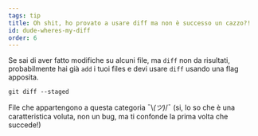```yaml
---
tags: tip
title: Oh shit, ho provato a usare diff ma non è successo un cazzo?!
id: dude-wheres-my-diff
order: 6
---
```


Se sai di aver fatto modifiche su alcuni file, ma `diff` non da risultati, probabilmente hai già `add` i tuoi files e devi usare `diff` usando una flag apposita.

```git
git diff --staged
```

File che appartengono a questa categoria &macr;\\_(ツ)_/&macr; (si, lo so che è una caratteristica voluta, non un bug, ma ti confonde la prima volta che succede!)
